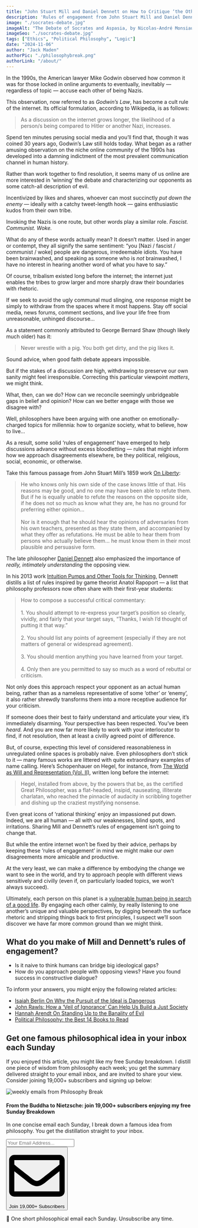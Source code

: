 ```yaml
---
title: "John Stuart Mill and Daniel Dennett on How to Critique ‘the Other Side’"
description: 'Rules of engagement from John Stuart Mill and Daniel Dennett: if you don’t try to understand the opposing view, then you don’t understand your own...'
image: "./socrates-debate.jpg"
imageAlt: "The Debate of Socrates and Aspasia, by Nicolas-André Monsiau (1801)"
imageSeo: "./socrates-debate.jpg"
tags: ["Ethics", "Political Philosophy", "Logic"]
date: "2024-11-06"
author: "Jack Maden"
authorPic: "./philosophybreak.png"
authorLink: "/about/"
---
```


<span class="big-letter">I</span>n the 1990s, the American lawyer Mike Godwin observed how common it was for those locked in online arguments to eventually, inevitably — regardless of topic — accuse each other of being Nazis.

This observation, now referred to as _Godwin’s Law_, has become a cult rule of the internet. Its official formulation, according to Wikipedia, is as follows:

>As a discussion on the internet grows longer, the likelihood of a person/s being compared to Hitler or another Nazi, increases.

Spend ten minutes perusing social media and you’ll find that, though it was coined 30 years ago, Godwin’s Law still holds today. What began as a rather amusing observation on the niche online community of the 1990s has developed into a damning indictment of the most prevalent communication channel in human history. 

Rather than work together to find resolution, it seems many of us online are more interested in ‘winning’ the debate and characterizing our opponents as some catch-all description of evil.

Incentivized by likes and shares, whoever can most succinctly _put down the enemy_ — ideally with a catchy tweet-length hook — gains enthusiastic kudos from their own tribe. 

Invoking the Nazis is one route, but other words play a similar role. _Fascist. Communist. Woke._

What do any of these words actually mean? It doesn’t matter. Used in anger or contempt, they all signify the same sentiment: “you [Nazi / fascist / communist / woke] people are dangerous, irredeemable idiots. You have been brainwashed, and speaking as someone who is _not_ brainwashed, I have no interest in hearing another word of what you have to say.”

Of course, tribalism existed long before the internet; the internet just enables the tribes to grow larger and more sharply draw their boundaries with rhetoric.

If we seek to avoid the ugly communal mud slinging, one response might be simply to withdraw from the spaces where it most happens. Stay off social media, news forums, comment sections, and live your life free from unreasonable, unhinged discourse…

As a statement commonly attributed to George Bernard Shaw (though likely much older) has it:

>Never wrestle with a pig. You both get dirty, and the pig likes it.

Sound advice, when good faith debate appears impossible.

But if the stakes of a discussion are high, withdrawing to preserve our own sanity might feel irresponsible. Correcting this particular viewpoint _matters_, we might think.

What, then, can we do? How can we reconcile seemingly unbridgeable gaps in belief and opinion? How can we better engage with those we disagree with?

Well, philosophers have been arguing with one another on emotionally-charged topics for millennia: how to organize society, what to believe, how to live…

As a result, some solid ‘rules of engagement’ have emerged to help discussions advance without excess bloodletting — rules that might inform how we approach disagreements elsewhere, be they political, religious, social, economic, or otherwise.

Take this famous passage from John Stuart Mill’s 1859 work <a target="_blank" rel="noopener noreferrer sponsored" href="https://amzn.to/3A710h6">On Liberty</a>:

>​​He who knows only his own side of the case knows little of that. His reasons may be good, and no one may have been able to refute them. But if he is equally unable to refute the reasons on the opposite side, if he does not so much as know what they are, he has no ground for preferring either opinion…<br><br>Nor is it enough that he should hear the opinions of adversaries from his own teachers, presented as they state them, and accompanied by what they offer as refutations. He must be able to hear them from persons who actually believe them… he must know them in their most plausible and persuasive form.

The late philosopher [Daniel Dennett](/reading-lists/daniel-dennett-best-books/) also emphasized the importance of _really, intimately understanding_ the opposing view.

In his 2013 work <a target="_blank" rel="noopener noreferrer sponsored" href="https://amzn.to/4hsf85i">Intuition Pumps and Other Tools for Thinking</a>, Dennett distills a list of rules inspired by game theorist Anatol Rapoport — a list that philosophy professors now often share with their first-year students:

>How to compose a successful critical commentary:<br><br>1. You should attempt to re-express your target’s position so clearly, vividly, and fairly that your target says, “Thanks, I wish I’d thought of putting it that way.”<br><br>2. You should list any points of agreement (especially if they are not matters of general or widespread agreement).<br><br>3. You should mention anything you have learned from your target.<br><br>4. Only then are you permitted to say so much as a word of rebuttal or criticism.

Not only does this approach respect your opponent as an actual human being, rather than as a nameless representative of some ‘other’ or ‘enemy’, it also rather shrewdly transforms them into a more receptive audience for your criticism.

If someone does their best to fairly understand and articulate your view, it’s immediately disarming. Your perspective has been respected. You’ve been _heard._ And you are now far more likely to work with your interlocutor to find, if not resolution, then at least a civilly agreed point of difference.

But, of course, expecting this level of considered reasonableness in unregulated online spaces is probably naive. Even philosophers don’t stick to it — many famous works are littered with quite extraordinary examples of name calling. Here’s Schopenhauer on Hegel, for instance, from <a target="_blank" rel="noopener noreferrer sponsored" href="https://amzn.to/3CczejE">The World as Will and Representation (Vol. II)</a>, written long before the internet:

>Hegel, installed from above, by the powers that be, as the certified Great Philosopher, was a flat-headed, insipid, nauseating, illiterate charlatan, who reached the pinnacle of audacity in scribbling together and dishing up the craziest mystifying nonsense. 

Even great icons of ‘rational thinking’ enjoy an impassioned put down. Indeed, we are all human — all with our weaknesses, blind spots, and irritations. Sharing Mill and Dennett’s rules of engagement isn’t going to change that.

But while the entire internet won’t be fixed by their advice, perhaps by keeping these ‘rules of engagement’ in mind we might make our _own_ disagreements more amicable and productive.

At the very least, we can make a difference by embodying the change we want to see in the world, and try to approach people with different views sensitively and civilly (even if, on particularly loaded topics, we won’t always succeed).

Ultimately, each person on this planet is a [vulnerable human being in search of a good life](/articles/5-existential-problems-all-humans-share/). By engaging each other calmly, by really listening to one another’s unique and valuable perspectives, by digging beneath the surface rhetoric and stripping things back to first principles, I suspect we’ll soon discover we have far more common ground than we might think. 

## What do you make of Mill and Dennett’s rules of engagement?

- Is it naive to think humans can bridge big ideological gaps?
- How do you approach people with opposing views? Have you found success in constructive dialogue?

To inform your answers, you might enjoy the following related articles:

- [Isaiah Berlin On Why the Pursuit of the Ideal is Dangerous](/articles/isaiah-berlin-on-why-the-pursuit-of-the-ideal-is-harmful/)
- [John Rawls: How a ‘Veil of Ignorance’ Can Help Us Build a Just Society](/articles/john-rawls-how-a-veil-of-ignorance-can-help-us-build-a-just-society/)
- [Hannah Arendt On Standing Up to the Banality of Evil](/articles/hannah-arendt-on-standing-up-to-the-banality-of-evil/)
- [Political Philosophy: the Best 14 Books to Read](/reading-lists/political-philosophy/)

## Get one famous philosophical idea in your inbox each Sunday

<span class="big-letter">I</span>f you enjoyed this article, you might like my free Sunday breakdown. I distill one piece of wisdom from philosophy each week; you get the summary delivered straight to your email inbox, and are invited to share your view. Consider joining 19,000+ subscribers and signing up below:

<!--big subscribe-->
<div class="course-promo darkradial-background subscribe text-center">
    <img src="/static/6313d50bc32799a6c869239128784c7b/e7f7a/weekly-break.webp" alt="weekly emails from Philosophy Break">
    <h4>From the Buddha to Nietzsche: join 19,000+ subscribers enjoying my free Sunday Breakdown</h4>
    <p class="small-grey-font no-mar-bottom">In one concise email each Sunday, I break down a famous idea from philosophy. You get the distillation straight to your inbox.</p>
    <div class="small-pad-top">
        <form action="https://app.convertkit.com/forms/5812400/subscriptions" method="post" data-sv-form="5812400" data-uid="be0e52d3c0" data-format="inline" data-version="6" data-options="{&quot;settings&quot;:{&quot;after_subscribe&quot;:{&quot;action&quot;:&quot;message&quot;,&quot;success_message&quot;:&quot;Thank you, philosopher! Your welcome email will land in your inbox shortly.&quot;,&quot;redirect_url&quot;:&quot;/thank-you/&quot;},&quot;analytics&quot;:{&quot;google&quot;:null,&quot;fathom&quot;:null,&quot;facebook&quot;:null,&quot;segment&quot;:null,&quot;pinterest&quot;:null,&quot;sparkloop&quot;:null,&quot;googletagmanager&quot;:null},&quot;modal&quot;:{&quot;trigger&quot;:&quot;timer&quot;,&quot;scroll_percentage&quot;:null,&quot;timer&quot;:5,&quot;devices&quot;:&quot;all&quot;,&quot;show_once_every&quot;:15},&quot;powered_by&quot;:{&quot;show&quot;:false,&quot;url&quot;:&quot;https://convertkit.com/features/forms?utm_campaign=poweredby&amp;utm_content=form&amp;utm_medium=referral&amp;utm_source=dynamic&quot;},&quot;recaptcha&quot;:{&quot;enabled&quot;:false},&quot;return_visitor&quot;:{&quot;action&quot;:&quot;show&quot;,&quot;custom_content&quot;:&quot;&quot;},&quot;slide_in&quot;:{&quot;display_in&quot;:&quot;bottom_right&quot;,&quot;trigger&quot;:&quot;timer&quot;,&quot;scroll_percentage&quot;:null,&quot;timer&quot;:5,&quot;devices&quot;:&quot;all&quot;,&quot;show_once_every&quot;:15},&quot;sticky_bar&quot;:{&quot;display_in&quot;:&quot;top&quot;,&quot;trigger&quot;:&quot;timer&quot;,&quot;scroll_percentage&quot;:null,&quot;timer&quot;:5,&quot;devices&quot;:&quot;all&quot;,&quot;show_once_every&quot;:15}},&quot;version&quot;:&quot;6&quot;}" min-width="400 500 600 700 800">
        <div data-style="clean"><ul data-element="errors" data-group="alert"></ul><div data-element="fields" data-stacked="false">
            <div>
                <input name="email_address" aria-label="Your Email Address..." placeholder="Your Email Address..." required type="email" />
            </div>
            <button class="button primary" type="submit" data-element="submit"><div><div></div><div></div><div></div></div><span><svg xmlns="http://www.w3.org/2000/svg" viewBox="0 0 512 512"><path d="M464 64H48C21.49 64 0 85.49 0 112v288c0 26.51 21.49 48 48 48h416c26.51 0 48-21.49 48-48V112c0-26.51-21.49-48-48-48zm0 48v40.805c-22.422 18.259-58.168 46.651-134.587 106.49-16.841 13.247-50.201 45.072-73.413 44.701-23.208.375-56.579-31.459-73.413-44.701C106.18 199.465 70.425 171.067 48 152.805V112h416zM48 400V214.398c22.914 18.251 55.409 43.862 104.938 82.646 21.857 17.205 60.134 55.186 103.062 54.955 42.717.231 80.509-37.199 103.053-54.947 49.528-38.783 82.032-64.401 104.947-82.653V400H48z"/></svg>Join 19,000+ Subscribers</span></button>
            </div>
            </div>
        </form>
        <p class="tiny-mar-top no-mar-bottom review-font">💭 One short philosophical email each Sunday. Unsubscribe any time.</p>
    </div>
</div>
</div>